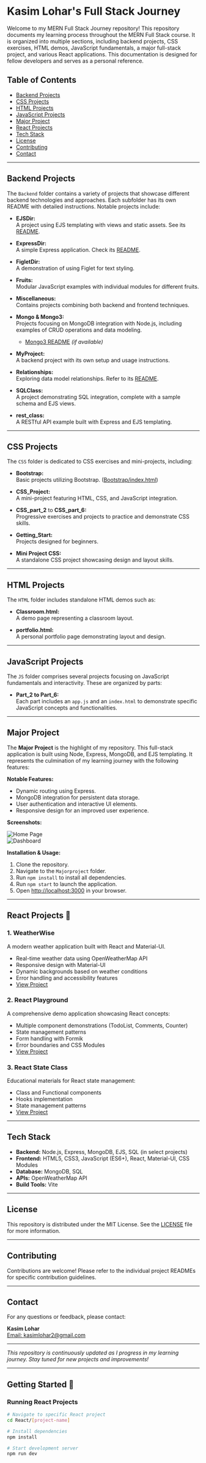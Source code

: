 # Kasim Lohar's Full Stack Journey

Welcome to my MERN Full Stack Journey repository! This repository documents my learning process throughout the MERN Full Stack course. It is organized into multiple sections, including backend projects, CSS exercises, HTML demos, JavaScript fundamentals, a major full-stack project, and various React applications. This documentation is designed for fellow developers and serves as a personal reference.

## Table of Contents
- [Backend Projects](#backend-projects)
- [CSS Projects](#css-projects)
- [HTML Projects](#html-projects)
- [JavaScript Projects](#javascript-projects)
- [Major Project](#major-project)
- [React Projects](#react-projects)
- [Tech Stack](#tech-stack)
- [License](#license)
- [Contributing](#contributing)
- [Contact](#contact)

---

## Backend Projects

The `Backend` folder contains a variety of projects that showcase different backend technologies and approaches. Each subfolder has its own README with detailed instructions. Notable projects include:

- **EJSDir:**  
  A project using EJS templating with views and static assets. See its [README](./Backend/EJSDir/README.md).

- **ExpressDir:**  
  A simple Express application. Check its [README](./Backend/ExpressDir/README.md).

- **FigletDir:**  
  A demonstration of using Figlet for text styling.

- **Fruits:**  
  Modular JavaScript examples with individual modules for different fruits.

- **Miscellaneous:**  
  Contains projects combining both backend and frontend techniques.

- **Mongo & Mongo3:**  
  Projects focusing on MongoDB integration with Node.js, including examples of CRUD operations and data modeling.  
  - [Mongo3 README](./Backend/Mongo3/README.md) *(if available)*

- **MyProject:**  
  A backend project with its own setup and usage instructions.

- **Relationships:**  
  Exploring data model relationships. Refer to its [README](./Backend/Relationships/README.md).

- **SQLClass:**  
  A project demonstrating SQL integration, complete with a sample schema and EJS views.

- **rest_class:**  
  A RESTful API example built with Express and EJS templating.

---

## CSS Projects

The `CSS` folder is dedicated to CSS exercises and mini-projects, including:

- **Bootstrap:**  
  Basic projects utilizing Bootstrap. ([Bootstrap/index.html](./CSS/Bootstrap/index.html))

- **CSS_Project:**  
  A mini-project featuring HTML, CSS, and JavaScript integration.

- **CSS_part_2** to **CSS_part_6:**  
  Progressive exercises and projects to practice and demonstrate CSS skills.

- **Getting_Start:**  
  Projects designed for beginners.

- **Mini Project CSS:**  
  A standalone CSS project showcasing design and layout skills.

---

## HTML Projects

The `HTML` folder includes standalone HTML demos such as:

- **Classroom.html:**  
  A demo page representing a classroom layout.

- **portfolio.html:**  
  A personal portfolio page demonstrating layout and design.

---

## JavaScript Projects

The `JS` folder comprises several projects focusing on JavaScript fundamentals and interactivity. These are organized by parts:

- **Part_2 to Part_6:**  
  Each part includes an `app.js` and an `index.html` to demonstrate specific JavaScript concepts and functionalities.

---

## Major Project

The **Major Project** is the highlight of my repository. This full-stack application is built using Node, Express, MongoDB, and EJS templating. It represents the culmination of my learning journey with the following features:

**Notable Features:**
- Dynamic routing using Express.
- MongoDB integration for persistent data storage.
- User authentication and interactive UI elements.
- Responsive design for an improved user experience.

**Screenshots:**

![Home Page](./Majorproject/screenshots/home.png)  
![Dashboard](./Majorproject/screenshots/dashboard.png)

**Installation & Usage:**
1. Clone the repository.
2. Navigate to the `Majorproject` folder.
3. Run `npm install` to install all dependencies.
4. Run `npm start` to launch the application.
5. Open [http://localhost:3000](http://localhost:3000) in your browser.

---

## React Projects 🚀

### 1. WeatherWise
A modern weather application built with React and Material-UI.
- Real-time weather data using OpenWeatherMap API
- Responsive design with Material-UI
- Dynamic backgrounds based on weather conditions
- Error handling and accessibility features
- [View Project](/React/Projects/weatherwise)

### 2. React Playground
A comprehensive demo application showcasing React concepts:
- Multiple component demonstrations (TodoList, Comments, Counter)
- State management patterns
- Form handling with Formik
- Error boundaries and CSS Modules
- [View Project](/React/react-playground)

### 3. React State Class
Educational materials for React state management:
- Class and Functional components
- Hooks implementation
- State management patterns
- [View Project](/React/react-state-class)

---

## Tech Stack

- **Backend:** Node.js, Express, MongoDB, EJS, SQL (in select projects)
- **Frontend:** HTML5, CSS3, JavaScript (ES6+), React, Material-UI, CSS Modules
- **Database:** MongoDB, SQL
- **APIs:** OpenWeatherMap API
- **Build Tools:** Vite

---

## License

This repository is distributed under the MIT License. See the [LICENSE](LICENSE) file for more information.

---

## Contributing

Contributions are welcome! Please refer to the individual project READMEs for specific contribution guidelines.

---

## Contact

For any questions or feedback, please contact:

**Kasim Lohar**  
[Email: kasimlohar2@gmail.com](mailto:kasimlohar2@gmail.com)

---

*This repository is continuously updated as I progress in my learning journey. Stay tuned for new projects and improvements!*

---

## Getting Started 🏁

### Running React Projects
```bash
# Navigate to specific React project
cd React/[project-name]

# Install dependencies
npm install

# Start development server
npm run dev
